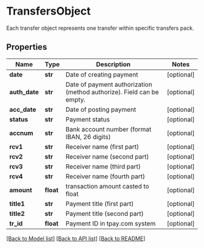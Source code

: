 # TransfersObject

Each transfer object represents one transfer within specific transfers pack.
## Properties
Name | Type | Description | Notes
------------ | ------------- | ------------- | -------------
**date** | **str** | Date of creating payment | [optional] 
**auth_date** | **str** | Date of payment authorization (method authorize). Field can be empty. | [optional] 
**acc_date** | **str** | Date of posting payment | [optional] 
**status** | **str** | Payment status | [optional] 
**accnum** | **str** | Bank account number (format IBAN, 26 digits) | [optional] 
**rcv1** | **str** | Receiver name (first part) | [optional] 
**rcv2** | **str** | Receiver name (second part) | [optional] 
**rcv3** | **str** | Receiver name (third part) | [optional] 
**rcv4** | **str** | Receiver name (fourth part) | [optional] 
**amount** | **float** | transaction amount casted to float | [optional] 
**title1** | **str** | Payment title (first part) | [optional] 
**title2** | **str** | Payment title (second part) | [optional] 
**tr_id** | **float** | Payment ID in tpay.com system | [optional] 

[[Back to Model list]](../README.md#documentation-for-models) [[Back to API list]](../README.md#documentation-for-api-endpoints) [[Back to README]](../README.md)


